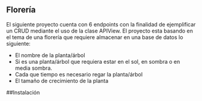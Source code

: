 ## Florería

El siguiente proyecto cuenta con 6 endpoints con la finalidad de ejemplificar un CRUD mediante el uso de la clase APIView. El proyecto esta basando en el tema de una florería que requiere almacenar en una base de datos lo siguiente:

- El nombre de la planta/árbol
- Si es una planta/árbol que requiera estar en el sol, en sombra o en media sombra.
- Cada que tiempo es necesario regar la planta/árbol
- El tamaño de crecimiento de la planta

##Instalación 


